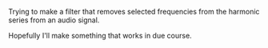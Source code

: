 Trying to make a filter that removes selected frequencies from the harmonic series from an audio signal.

Hopefully I'll make something that works in due course.

    
